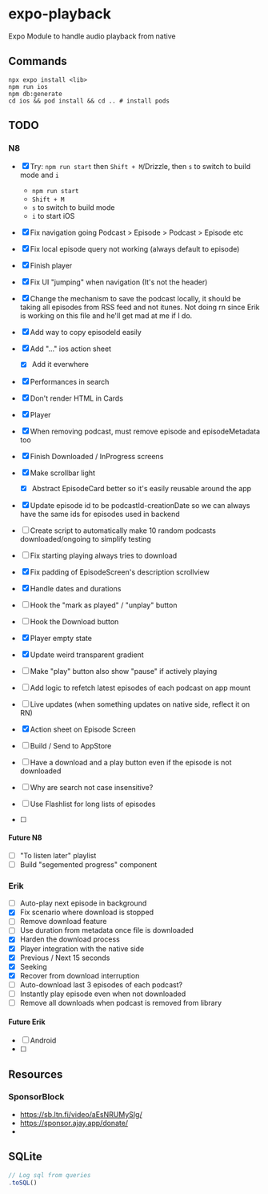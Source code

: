 # expo-playback

Expo Module to handle audio playback from native

## Commands

```shell
npx expo install <lib>
npm run ios
npm db:generate
cd ios && pod install && cd .. # install pods
```

## TODO

### N8

- [x] Try: `npm run start` then `Shift + M`/Drizzle, then `s` to switch to build mode and `i`
  - `npm run start`
  - `Shift + M`
  - `s` to switch to build mode
  - `i` to start iOS
- [x] Fix navigation going Podcast > Episode > Podcast > Episode etc
- [x] Fix local episode query not working (always default to episode)
- [x] Finish player
- [x] Fix UI "jumping" when navigation (It's not the header)
- [x] Change the mechanism to save the podcast locally, it should be taking all episodes from RSS feed and not itunes. Not doing rn since Erik is working on this file and he'll get mad at me if I do.
- [x] Add way to copy episodeId easily
- [x] Add "..." ios action sheet
  - [x] Add it everwhere
- [x] Performances in search
- [x] Don't render HTML in Cards
- [x] Player
- [x] When removing podcast, must remove episode and episodeMetadata too
- [x] Finish Downloaded / InProgress screens
- [x] Make scrollbar light

  - [x] Abstract EpisodeCard better so it's easily reusable around the app

- [x] Update episode id to be podcastId-creationDate so we can always have the same ids for episodes used in backend
- [ ] Create script to automatically make 10 random podcasts downloaded/ongoing to simplify testing
- [ ] Fix starting playing always tries to download
- [x] Fix padding of EpisodeScreen's description scrollview
- [x] Handle dates and durations
- [ ] Hook the "mark as played" / "unplay" button
- [ ] Hook the Download button
- [x] Player empty state
- [x] Update weird transparent gradient
- [ ] Make "play" button also show "pause" if actively playing
- [ ] Add logic to refetch latest episodes of each podcast on app mount
- [ ] Live updates (when something updates on native side, reflect it on RN)
- [x] Action sheet on Episode Screen
- [ ] Build / Send to AppStore
- [ ] Have a download and a play button even if the episode is not downloaded
- [ ] Why are search not case insensitive?
- [ ] Use Flashlist for long lists of episodes
- [ ]

#### Future N8

- [ ] "To listen later" playlist
- [ ] Build "segemented progress" component

### Erik

- [ ] Auto-play next episode in background
- [x] Fix scenario where download is stopped
- [ ] Remove download feature
- [ ] Use duration from metadata once file is downloaded
- [x] Harden the download process
- [x] Player integration with the native side
- [x] Previous / Next 15 seconds
- [x] Seeking
- [x] Recover from download interruption
- [ ] Auto-download last 3 episodes of each podcast?
- [ ] Instantly play episode even when not downloaded
- [ ] Remove all downloads when podcast is removed from library

#### Future Erik

- [ ] Android
- [ ]

## Resources

### SponsorBlock

- https://sb.ltn.fi/video/aEsNRUMySIg/
- https://sponsor.ajay.app/donate/
-

## SQLite

```ts
// Log sql from queries
.toSQL()
```
